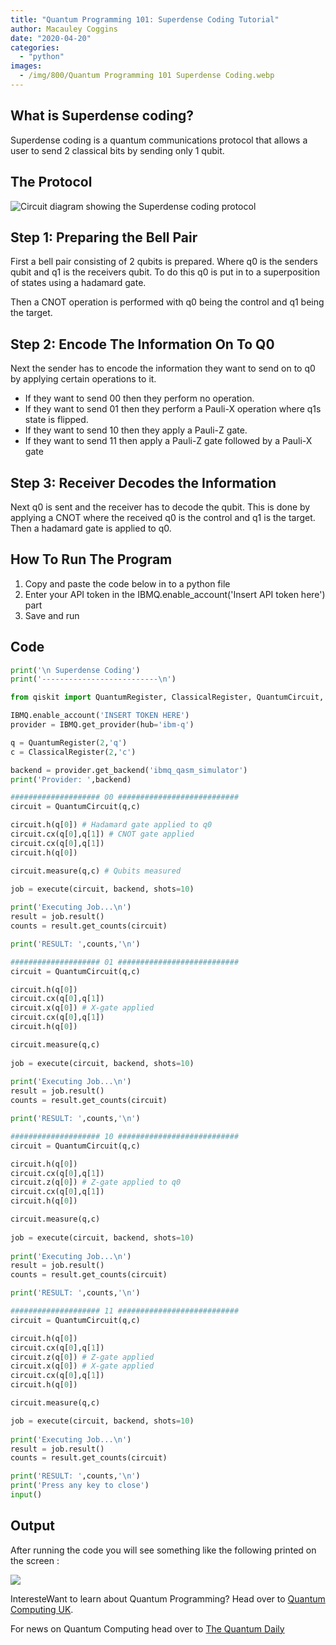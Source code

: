 ```yaml
---
title: "Quantum Programming 101: Superdense Coding Tutorial"
author: Macauley Coggins
date: "2020-04-20"
categories: 
  - "python"
images:
  - /img/800/Quantum Programming 101 Superdense Coding.webp
---
```


## What is Superdense coding?

Superdense coding is a quantum communications protocol that allows a user to send 2 classical bits by sending only 1 qubit.

## The Protocol

![Circuit diagram showing the Superdense coding protocol](https://images.squarespace-cdn.com/content/v1/5d52f7bd9d7b3e0001819015/1568570192389-QKR2T26M5L77MMGSNYSO/ke17ZwdGBToddI8pDm48kHhDgr9o-CO5HUY18_e2tTRZw-zPPgdn4jUwVcJE1ZvWQUxwkmyExglNqGp0IvTJZUJFbgE-7XRK3dMEBRBhUpz_SQtWgrO0Gv26UofgWjnOOGhFSVLwPZgZm2lqxes1sgRVlwGgutYPF4XYvY8iVT8/Superdense_coding.png?format=750w)

## Step 1: Preparing the Bell Pair

First a bell pair consisting of 2 qubits is prepared. Where q0 is the senders qubit and q1 is the receivers qubit. To do this q0 is put in to a superposition of states using a hadamard gate.

Then a CNOT operation is performed with q0 being the control and q1 being the target.

## Step 2: Encode The Information On To Q0

Next the sender has to encode the information they want to send on to q0 by applying certain operations to it.

- If they want to send 00 then they perform no operation.
- If they want to send 01 then they perform a Pauli-X operation where q1s state is flipped.
- If they want to send 10 then they apply a Pauli-Z gate.
- If they want to send 11 then apply a Pauli-Z gate followed by a Pauli-X gate

## Step 3: Receiver Decodes the Information

Next q0 is sent and the receiver has to decode the qubit. This is done by applying a CNOT where the received q0 is the control and q1 is the target. Then a hadamard gate is applied to q0.

## How To Run The Program

1. Copy and paste the code below in to a python file
2. Enter your API token in the IBMQ.enable\_account('Insert API token here') part
3. Save and run

## Code

```py
print('\n Superdense Coding')
print('--------------------------\n')

from qiskit import QuantumRegister, ClassicalRegister, QuantumCircuit, execute,IBMQ

IBMQ.enable_account('INSERT TOKEN HERE')
provider = IBMQ.get_provider(hub='ibm-q')

q = QuantumRegister(2,'q')
c = ClassicalRegister(2,'c')

backend = provider.get_backend('ibmq_qasm_simulator')
print('Provider: ',backend)

#################### 00 ###########################
circuit = QuantumCircuit(q,c) 

circuit.h(q[0]) # Hadamard gate applied to q0
circuit.cx(q[0],q[1]) # CNOT gate applied
circuit.cx(q[0],q[1]) 
circuit.h(q[0])  

circuit.measure(q,c) # Qubits measured    

job = execute(circuit, backend, shots=10)
                               
print('Executing Job...\n')                  
result = job.result()
counts = result.get_counts(circuit)

print('RESULT: ',counts,'\n')

#################### 01 ###########################
circuit = QuantumCircuit(q,c) 

circuit.h(q[0])
circuit.cx(q[0],q[1])
circuit.x(q[0]) # X-gate applied
circuit.cx(q[0],q[1])
circuit.h(q[0])

circuit.measure(q,c)
       
job = execute(circuit, backend, shots=10)
                               
print('Executing Job...\n')                  
result = job.result()
counts = result.get_counts(circuit)

print('RESULT: ',counts,'\n')

#################### 10 ###########################
circuit = QuantumCircuit(q,c) 

circuit.h(q[0])
circuit.cx(q[0],q[1])
circuit.z(q[0]) # Z-gate applied to q0 
circuit.cx(q[0],q[1])
circuit.h(q[0])

circuit.measure(q,c)
      
job = execute(circuit, backend, shots=10)
                               
print('Executing Job...\n')                  
result = job.result()
counts = result.get_counts(circuit)

print('RESULT: ',counts,'\n')

#################### 11 ###########################
circuit = QuantumCircuit(q,c) 

circuit.h(q[0])
circuit.cx(q[0],q[1])
circuit.z(q[0]) # Z-gate applied 
circuit.x(q[0]) # X-gate applied 
circuit.cx(q[0],q[1])
circuit.h(q[0])

circuit.measure(q,c)

job = execute(circuit, backend, shots=10)
                               
print('Executing Job...\n')                  
result = job.result()
counts = result.get_counts(circuit)

print('RESULT: ',counts,'\n')
print('Press any key to close')
input()
```

## Output

After running the code you will see something like the following printed on the screen :

![](/img/800/superdense.png)

InteresteWant to learn about Quantum Programming? Head over to [Quantum Computing UK](https://quantumcomputinguk.org/).

For news on Quantum Computing head over to [The Quantum Daily](http://www.thequantumdaily.com/)
